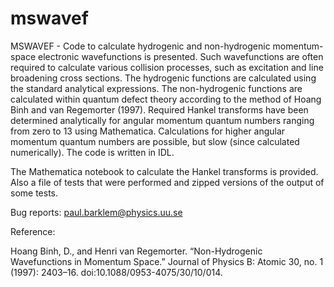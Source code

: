 # mswavef

MSWAVEF - Code to calculate hydrogenic and non-hydrogenic momentum-space electronic wavefunctions is presented.  Such wavefunctions are often required to calculate various collision processes, such as excitation and line broadening cross sections.  The hydrogenic functions are calculated using the standard analytical expressions.  The non-hydrogenic functions are calculated within quantum defect theory according to the method of Hoang Binh and van Regemorter (1997).  Required Hankel transforms have been determined analytically for angular momentum quantum numbers ranging from zero to 13 using Mathematica.  Calculations for higher angular momentum quantum numbers are possible, but slow (since calculated numerically).  The code is written in IDL.

The Mathematica notebook to calculate the Hankel transforms is provided.  Also a file of tests that were performed and zipped versions of the output of some tests.

Bug reports: paul.barklem@physics.uu.se

Reference:

Hoang Binh, D., and Henri van Regemorter. “Non-Hydrogenic Wavefunctions in Momentum Space.” Journal of Physics B: Atomic 30, no. 1 (1997): 2403–16. doi:10.1088/0953-4075/30/10/014.

